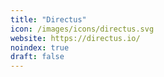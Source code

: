 ```yaml
---
title: "Directus"
icon: /images/icons/directus.svg
website: https://directus.io/
noindex: true
draft: false
---
```

